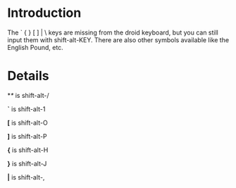 # Introduction #


The ` { } [ ] | \ keys are missing from the droid keyboard, but you can still input them with shift-alt-KEY. There are also other symbols available like the English Pound, etc.

# Details #

**\** is shift-alt-/<p>

<b>`</b> is shift-alt-1<p>

<b>[</b> is shift-alt-O<p>

<b>]</b> is shift-alt-P<p>

<b>{</b> is shift-alt-H<p>

<b>}</b> is shift-alt-J<p>

<b>|</b> is shift-alt-,<p>